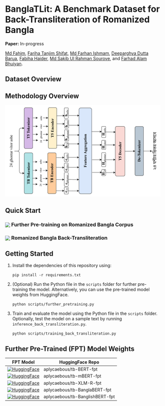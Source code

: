 # BanglaTLit: A Benchmark Dataset for Back-Transliteration of Romanized Bangla

**Paper:** In-progress

[Md Fahim](https://github.com/md-fahim/), [Fariha Tanjim Shifat](https://github.com/fariha6412), [Md Farhan Ishmam](https://farhanishmam.github.io/), [Deeparghya Dutta Barua](https://github.com/arg274), 
[Fabiha Haider](https://github.com/FabihaHaider), [Md Sakib Ul Rahman Sourove](https://github.com/souroveskb), and [Farhad Alam Bhuiyan](https://github.com/pdfarhad).

## Dataset Overview

## Methodology Overview

<img src="./assets/overview.png" alt="Image Not Found" width="650"/>

## Quick Start

### [<img align="center" src="https://colab.research.google.com/assets/colab-badge.svg" />](https://colab.research.google.com/drive/1xZnQmbkOVZrMvZgDAhuTP62KQO2N6-vE?usp=sharing) Further Pre-training on Romanized Bangla Corpus
### [<img align="center" src="https://colab.research.google.com/assets/colab-badge.svg" />](https://colab.research.google.com/drive/1EpgVq58RZm1U9ep9FKqlqw2IAGu9eUNY?usp=sharing) Romanized Bangla Back-Transliteration 

## Getting Started

1. Install the dependencies of this repository using:

   ```
   pip install -r requirements.txt
   ```
   
2. (Optional) Run the Python file in the `scripts` folder for further pre-training the model. Alternatively, you can use the pre-trained model weights from HuggingFace.

   ```
   python scripts/further_pretraining.py
   ```
   
3. Train and evaluate the model using the Python file in the `scripts` folder. Optionally, test the model on a sample text by running `inference_back_transliteration.py`.

   ```
   python scripts/training_back_transliteration.py
   ```

## Further Pre-Trained (FPT) Model Weights

| FPT Model     | HuggingFace Repo     |
|--------------|--------------|
| [![HuggingFace](https://img.shields.io/badge/%F0%9F%A4%97%20_HuggingFace-TB--BERT-ffc107?color=ffc107&logoColor=white)](https://huggingface.co/aplycaebous/tb-BERT-fpt) | aplycaebous/tb-BERT-fpt |
| [![HuggingFace](https://img.shields.io/badge/%F0%9F%A4%97%20_HuggingFace-TB--mBERT-ffc107?color=ffc107&logoColor=white)](https://huggingface.co/aplycaebous/tb-mBERT-fpt) | aplycaebous/tb-mBERT-fpt |
| [![HuggingFace](https://img.shields.io/badge/%F0%9F%A4%97%20_HuggingFace-TB--XLR--R-ffc107?color=ffc107&logoColor=white)](https://huggingface.co/aplycaebous/tb-XLM-R-fpt) | aplycaebous/tb-XLM-R-fpt |
| [![HuggingFace](https://img.shields.io/badge/%F0%9F%A4%97%20_HuggingFace-TB--BanglaBERT-ffc107?color=ffc107&logoColor=white)](https://huggingface.co/aplycaebous/tb-BanglaBERT-fpt) | aplycaebous/tb-BanglaBERT-fpt |
| [![HuggingFace](https://img.shields.io/badge/%F0%9F%A4%97%20_HuggingFace-TB--BanglishBERT-ffc107?color=ffc107&logoColor=white)](https://huggingface.co/aplycaebous/tb-BanglishBERT-fpt) | aplycaebous/tb-BanglishBERT-fpt |
